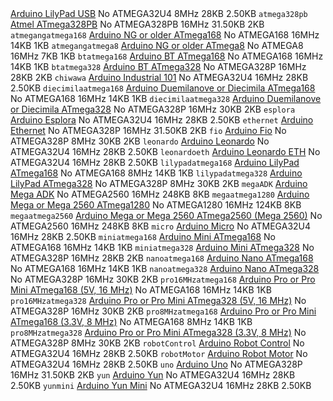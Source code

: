 </td>
<td><a class="reference external" href="http://arduino.cc/en/Main/ArduinoBoardLilyPadUSB?utm_source=platformio&amp;utm_medium=docs">Arduino LilyPad USB</a></td>
<td>No</td>
<td>ATMEGA32U4</td>
<td>8MHz</td>
<td>28KB</td>
<td>2.50KB</td>
</tr>
<tr class="row-odd"><td><code class="docutils literal notranslate"><span class="pre">atmega328pb</span></code></td>
<td><a class="reference external" href="http://www.atmel.com/devices/ATMEGA328PB.aspx?utm_source=platformio&amp;utm_medium=docs">Atmel ATmega328PB</a></td>
<td>No</td>
<td>ATMEGA328PB</td>
<td>16MHz</td>
<td>31.50KB</td>
<td>2KB</td>
</tr>
<tr class="row-even"><td><code class="docutils literal notranslate"><span class="pre">atmegangatmega168</span></code></td>
<td><a class="reference external" href="http://arduino.cc/en/main/boards?utm_source=platformio&amp;utm_medium=docs">Arduino NG or older ATmega168</a></td>
<td>No</td>
<td>ATMEGA168</td>
<td>16MHz</td>
<td>14KB</td>
<td>1KB</td>
</tr>
<tr class="row-odd"><td><code class="docutils literal notranslate"><span class="pre">atmegangatmega8</span></code></td>
<td><a class="reference external" href="http://arduino.cc/en/main/boards?utm_source=platformio&amp;utm_medium=docs">Arduino NG or older ATmega8</a></td>
<td>No</td>
<td>ATMEGA8</td>
<td>16MHz</td>
<td>7KB</td>
<td>1KB</td>
</tr>
<tr class="row-even"><td><code class="docutils literal notranslate"><span class="pre">btatmega168</span></code></td>
<td><a class="reference external" href="http://arduino.cc/en/main/boards?utm_source=platformio&amp;utm_medium=docs">Arduino BT ATmega168</a></td>
<td>No</td>
<td>ATMEGA168</td>
<td>16MHz</td>
<td>14KB</td>
<td>1KB</td>
</tr>
<tr class="row-odd"><td><code class="docutils literal notranslate"><span class="pre">btatmega328</span></code></td>
<td><a class="reference external" href="http://arduino.cc/en/main/boards?utm_source=platformio&amp;utm_medium=docs">Arduino BT ATmega328</a></td>
<td>No</td>
<td>ATMEGA328P</td>
<td>16MHz</td>
<td>28KB</td>
<td>2KB</td>
</tr>
<tr class="row-even"><td><code class="docutils literal notranslate"><span class="pre">chiwawa</span></code></td>
<td><a class="reference external" href="https://store.arduino.cc/arduino-industrial-101?utm_source=platformio&amp;utm_medium=docs">Arduino Industrial 101</a></td>
<td>No</td>
<td>ATMEGA32U4</td>
<td>16MHz</td>
<td>28KB</td>
<td>2.50KB</td>
</tr>
<tr class="row-odd"><td><code class="docutils literal notranslate"><span class="pre">diecimilaatmega168</span></code></td>
<td><a class="reference external" href="http://arduino.cc/en/Main/ArduinoBoardDiecimila?utm_source=platformio&amp;utm_medium=docs">Arduino Duemilanove or Diecimila ATmega168</a></td>
<td>No</td>
<td>ATMEGA168</td>
<td>16MHz</td>
<td>14KB</td>
<td>1KB</td>
</tr>
<tr class="row-even"><td><code class="docutils literal notranslate"><span class="pre">diecimilaatmega328</span></code></td>
<td><a class="reference external" href="http://arduino.cc/en/Main/ArduinoBoardDiecimila?utm_source=platformio&amp;utm_medium=docs">Arduino Duemilanove or Diecimila ATmega328</a></td>
<td>No</td>
<td>ATMEGA328P</td>
<td>16MHz</td>
<td>30KB</td>
<td>2KB</td>
</tr>
<tr class="row-odd"><td><code class="docutils literal notranslate"><span class="pre">esplora</span></code></td>
<td><a class="reference external" href="https://www.arduino.cc/en/Main/ArduinoBoardEsplora?utm_source=platformio&amp;utm_medium=docs">Arduino Esplora</a></td>
<td>No</td>
<td>ATMEGA32U4</td>
<td>16MHz</td>
<td>28KB</td>
<td>2.50KB</td>
</tr>
<tr class="row-even"><td><code class="docutils literal notranslate"><span class="pre">ethernet</span></code></td>
<td><a class="reference external" href="https://www.arduino.cc/en/Main/ArduinoBoardEthernet?utm_source=platformio&amp;utm_medium=docs">Arduino Ethernet</a></td>
<td>No</td>
<td>ATMEGA328P</td>
<td>16MHz</td>
<td>31.50KB</td>
<td>2KB</td>
</tr>
<tr class="row-odd"><td><code class="docutils literal notranslate"><span class="pre">fio</span></code></td>
<td><a class="reference external" href="http://arduino.cc/en/Main/ArduinoBoardFio?utm_source=platformio&amp;utm_medium=docs">Arduino Fio</a></td>
<td>No</td>
<td>ATMEGA328P</td>
<td>8MHz</td>
<td>30KB</td>
<td>2KB</td>
</tr>
<tr class="row-even"><td><code class="docutils literal notranslate"><span class="pre">leonardo</span></code></td>
<td><a class="reference external" href="https://www.arduino.cc/en/Main/ArduinoBoardLeonardo?utm_source=platformio&amp;utm_medium=docs">Arduino Leonardo</a></td>
<td>No</td>
<td>ATMEGA32U4</td>
<td>16MHz</td>
<td>28KB</td>
<td>2.50KB</td>
</tr>
<tr class="row-odd"><td><code class="docutils literal notranslate"><span class="pre">leonardoeth</span></code></td>
<td><a class="reference external" href="https://www.arduino.cc/en/Main/ArduinoBoardLeonardoEth?utm_source=platformio&amp;utm_medium=docs">Arduino Leonardo ETH</a></td>
<td>No</td>
<td>ATMEGA32U4</td>
<td>16MHz</td>
<td>28KB</td>
<td>2.50KB</td>
</tr>
<tr class="row-even"><td><code class="docutils literal notranslate"><span class="pre">lilypadatmega168</span></code></td>
<td><a class="reference external" href="http://arduino.cc/en/Main/ArduinoBoardLilyPad?utm_source=platformio&amp;utm_medium=docs">Arduino LilyPad ATmega168</a></td>
<td>No</td>
<td>ATMEGA168</td>
<td>8MHz</td>
<td>14KB</td>
<td>1KB</td>
</tr>
<tr class="row-odd"><td><code class="docutils literal notranslate"><span class="pre">lilypadatmega328</span></code></td>
<td><a class="reference external" href="http://arduino.cc/en/Main/ArduinoBoardLilyPad?utm_source=platformio&amp;utm_medium=docs">Arduino LilyPad ATmega328</a></td>
<td>No</td>
<td>ATMEGA328P</td>
<td>8MHz</td>
<td>30KB</td>
<td>2KB</td>
</tr>
<tr class="row-even"><td><code class="docutils literal notranslate"><span class="pre">megaADK</span></code></td>
<td><a class="reference external" href="https://www.arduino.cc/en/Main/ArduinoBoardMegaADK?utm_source=platformio&amp;utm_medium=docs">Arduino Mega ADK</a></td>
<td>No</td>
<td>ATMEGA2560</td>
<td>16MHz</td>
<td>248KB</td>
<td>8KB</td>
</tr>
<tr class="row-odd"><td><code class="docutils literal notranslate"><span class="pre">megaatmega1280</span></code></td>
<td><a class="reference external" href="https://www.arduino.cc/en/Main/ArduinoBoardMega2560?utm_source=platformio&amp;utm_medium=docs">Arduino Mega or Mega 2560 ATmega1280</a></td>
<td>No</td>
<td>ATMEGA1280</td>
<td>16MHz</td>
<td>124KB</td>
<td>8KB</td>
</tr>
<tr class="row-even"><td><code class="docutils literal notranslate"><span class="pre">megaatmega2560</span></code></td>
<td><a class="reference external" href="https://www.arduino.cc/en/Main/ArduinoBoardMega2560?utm_source=platformio&amp;utm_medium=docs">Arduino Mega or Mega 2560 ATmega2560 (Mega 2560)</a></td>
<td>No</td>
<td>ATMEGA2560</td>
<td>16MHz</td>
<td>248KB</td>
<td>8KB</td>
</tr>
<tr class="row-odd"><td><code class="docutils literal notranslate"><span class="pre">micro</span></code></td>
<td><a class="reference external" href="https://www.arduino.cc/en/Main/ArduinoBoardMicro?utm_source=platformio&amp;utm_medium=docs">Arduino Micro</a></td>
<td>No</td>
<td>ATMEGA32U4</td>
<td>16MHz</td>
<td>28KB</td>
<td>2.50KB</td>
</tr>
<tr class="row-even"><td><code class="docutils literal notranslate"><span class="pre">miniatmega168</span></code></td>
<td><a class="reference external" href="http://arduino.cc/en/Main/ArduinoBoardMini?utm_source=platformio&amp;utm_medium=docs">Arduino Mini ATmega168</a></td>
<td>No</td>
<td>ATMEGA168</td>
<td>16MHz</td>
<td>14KB</td>
<td>1KB</td>
</tr>
<tr class="row-odd"><td><code class="docutils literal notranslate"><span class="pre">miniatmega328</span></code></td>
<td><a class="reference external" href="http://arduino.cc/en/Main/ArduinoBoardMini?utm_source=platformio&amp;utm_medium=docs">Arduino Mini ATmega328</a></td>
<td>No</td>
<td>ATMEGA328P</td>
<td>16MHz</td>
<td>28KB</td>
<td>2KB</td>
</tr>
<tr class="row-even"><td><code class="docutils literal notranslate"><span class="pre">nanoatmega168</span></code></td>
<td><a class="reference external" href="https://www.arduino.cc/en/Main/ArduinoBoardNano?utm_source=platformio&amp;utm_medium=docs">Arduino Nano ATmega168</a></td>
<td>No</td>
<td>ATMEGA168</td>
<td>16MHz</td>
<td>14KB</td>
<td>1KB</td>
</tr>
<tr class="row-odd"><td><code class="docutils literal notranslate"><span class="pre">nanoatmega328</span></code></td>
<td><a class="reference external" href="https://www.arduino.cc/en/Main/ArduinoBoardNano?utm_source=platformio&amp;utm_medium=docs">Arduino Nano ATmega328</a></td>
<td>No</td>
<td>ATMEGA328P</td>
<td>16MHz</td>
<td>30KB</td>
<td>2KB</td>
</tr>
<tr class="row-even"><td><code class="docutils literal notranslate"><span class="pre">pro16MHzatmega168</span></code></td>
<td><a class="reference external" href="http://arduino.cc/en/Main/ArduinoBoardProMini?utm_source=platformio&amp;utm_medium=docs">Arduino Pro or Pro Mini ATmega168 (5V, 16 MHz)</a></td>
<td>No</td>
<td>ATMEGA168</td>
<td>16MHz</td>
<td>14KB</td>
<td>1KB</td>
</tr>
<tr class="row-odd"><td><code class="docutils literal notranslate"><span class="pre">pro16MHzatmega328</span></code></td>
<td><a class="reference external" href="http://arduino.cc/en/Main/ArduinoBoardProMini?utm_source=platformio&amp;utm_medium=docs">Arduino Pro or Pro Mini ATmega328 (5V, 16 MHz)</a></td>
<td>No</td>
<td>ATMEGA328P</td>
<td>16MHz</td>
<td>30KB</td>
<td>2KB</td>
</tr>
<tr class="row-even"><td><code class="docutils literal notranslate"><span class="pre">pro8MHzatmega168</span></code></td>
<td><a class="reference external" href="http://arduino.cc/en/Main/ArduinoBoardProMini?utm_source=platformio&amp;utm_medium=docs">Arduino Pro or Pro Mini ATmega168 (3.3V, 8 MHz)</a></td>
<td>No</td>
<td>ATMEGA168</td>
<td>8MHz</td>
<td>14KB</td>
<td>1KB</td>
</tr>
<tr class="row-odd"><td><code class="docutils literal notranslate"><span class="pre">pro8MHzatmega328</span></code></td>
<td><a class="reference external" href="http://arduino.cc/en/Main/ArduinoBoardProMini?utm_source=platformio&amp;utm_medium=docs">Arduino Pro or Pro Mini ATmega328 (3.3V, 8 MHz)</a></td>
<td>No</td>
<td>ATMEGA328P</td>
<td>8MHz</td>
<td>30KB</td>
<td>2KB</td>
</tr>
<tr class="row-even"><td><code class="docutils literal notranslate"><span class="pre">robotControl</span></code></td>
<td><a class="reference external" href="https://www.arduino.cc/en/Main/Robot?utm_source=platformio&amp;utm_medium=docs">Arduino Robot Control</a></td>
<td>No</td>
<td>ATMEGA32U4</td>
<td>16MHz</td>
<td>28KB</td>
<td>2.50KB</td>
</tr>
<tr class="row-odd"><td><code class="docutils literal notranslate"><span class="pre">robotMotor</span></code></td>
<td><a class="reference external" href="https://www.arduino.cc/en/Main/Robot?utm_source=platformio&amp;utm_medium=docs">Arduino Robot Motor</a></td>
<td>No</td>
<td>ATMEGA32U4</td>
<td>16MHz</td>
<td>28KB</td>
<td>2.50KB</td>
</tr>
<tr class="row-even"><td><code class="docutils literal notranslate"><span class="pre">uno</span></code></td>
<td><a class="reference external" href="https://www.arduino.cc/en/Main/ArduinoBoardUno?utm_source=platformio&amp;utm_medium=docs">Arduino Uno</a></td>
<td>No</td>
<td>ATMEGA328P</td>
<td>16MHz</td>
<td>31.50KB</td>
<td>2KB</td>
</tr>
<tr class="row-odd"><td><code class="docutils literal notranslate"><span class="pre">yun</span></code></td>
<td><a class="reference external" href="https://www.arduino.cc/en/Main/ArduinoBoardYun?utm_source=platformio&amp;utm_medium=docs">Arduino Yun</a></td>
<td>No</td>
<td>ATMEGA32U4</td>
<td>16MHz</td>
<td>28KB</td>
<td>2.50KB</td>
</tr>
<tr class="row-even"><td><code class="docutils literal notranslate"><span class="pre">yunmini</span></code></td>
<td><a class="reference external" href="https://www.arduino.cc/en/Main/ArduinoBoardYunMini?utm_source=platformio&amp;utm_medium=docs">Arduino Yun Mini</a></td>
<td>No</td>
<td>ATMEGA32U4</td>
<td>16MHz</td>
<td>28KB</td>
<td>2.50KB</td>
